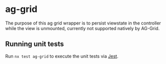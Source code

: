 # ag-grid

The purpose of this ag grid wrapper is to persist viewstate in the controller while the view is unmounted, currently not supported natively by AG-Grid.

## Running unit tests

Run `nx test ag-grid` to execute the unit tests via [Jest](https://jestjs.io).
